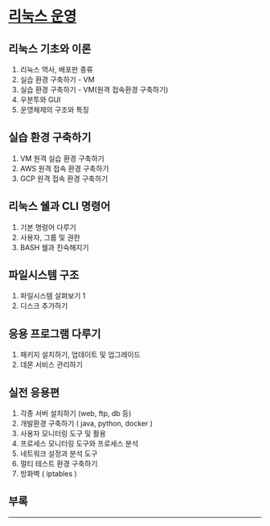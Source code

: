 # [리눅스 운영](https://github.com/accidentlywoo/TIL/tree/main/Linux-basic/Linux-operation)
## 리눅스 기초와 이론
  1. 리눅스 역사, 배포판 종류
  2. 실습 환경 구축하기 - VM
  3. 실습 환경 구축하기 - VM(원격 접속환경 구축하기)
  4. 우분투와 GUI
  5. 운영체제의 구조와 특징

## 실습 환경 구축하기
  1. VM 원격 실습 환경 구축하기
  2. AWS 원격 접속 환경 구축하기
  3. GCP 원격 접속 환경 구축하기

## 리눅스 쉘과 CLI 명령어
  1. 기본 명령어 다루기
  2. 사용자, 그룹 및 권한
  3. BASH 쉘과 친숙해지기

## 파일시스템 구조
  1. 파일시스템 살펴보기 1
  2. 디스크 추가하기

## 응용 프로그램 다루기
  1. 패키지 설치하기, 업데이트 및 업그레이드
  2. 데몬 서비스 관리하기

## 실전 응용편
  1. 각종 서버 설치하기 (web, ftp, db 등)
  2. 개발환경 구축하기 ( java, python, docker )
  3. 사용자 모니터링 도구 및 활용
  4. 프로세스 모니터링 도구와 프로세스 분석
  5. 네트워크 설정과 분석 도구
  6. 멀티 테스트 환경 구축하기
  7. 방화벽 ( iptables )
   
## 부록

---
